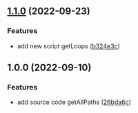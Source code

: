 ## [1.1.0](https://github.com/flow-build/test-core/compare/v1.0.0...v1.1.0) (2022-09-23)


### Features

* add new script getLoops ([b324e3c](https://github.com/flow-build/test-core/commit/b324e3c6c7a95cd8b98f543ef200b071ef0b88ea))

## 1.0.0 (2022-09-10)


### Features

* add source code getAllPaths ([26bda6c](https://github.com/flow-build/test-core/commit/26bda6c3f34dfd6a27f1667ee8a1da4144bcc1d7))
